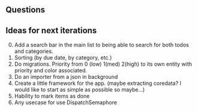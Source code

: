 ##  Questions


## Ideas for next iterations
0. Add a search bar in the main list to being able to search for both todos and categories.
1. Sorting (by due date, by category, etc.)
2. Do migrations. Priority from 0 (low) 1(med) 2(high) to its own entity with priority and color associated.
3. Do an importer from a json in background
4. Create a little framework for the app. (maybe extracting coredata? I would like to start as simple as possible so maybe...)
5. Hability to mark items as done
6. Any usecase for use DispatchSemaphore

